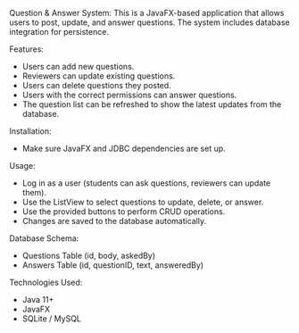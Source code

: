 Question & Answer System:
This is a JavaFX-based application that allows users to post, update, and answer questions. The system includes database integration for persistence.

Features:
- Users can add new questions.
- Reviewers can update existing questions.
- Users can delete questions they posted.
- Users with the correct permissions can answer questions.
- The question list can be refreshed to show the latest updates from the database.

Installation:
- Make sure JavaFX and JDBC dependencies are set up.

Usage:
- Log in as a user (students can ask questions, reviewers can update them).
- Use the ListView to select questions to update, delete, or answer.
- Use the provided buttons to perform CRUD operations.
- Changes are saved to the database automatically.

Database Schema:
- Questions Table (id, body, askedBy)
- Answers Table (id, questionID, text, answeredBy)

Technologies Used:
- Java 11+
- JavaFX
- SQLite / MySQL


